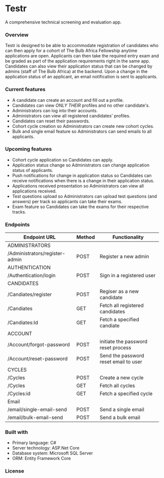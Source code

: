 # Testr
A comprehensive technical screening and evaluation app.


### Overview
Testr is designed to be able to accommodate registration of candidates who can then apply for a cohort of The Bulb Africa Fellowship anytime applications are open. Applicants can then take the required entry exam and be graded as part of the application requirements right in the same app. Candidates can also view their application status that can be changed by admins (staff of The Bulb Africa) at the backend. Upon a change in the application status of an applicant, an email notification is sent to applicants. 


### Current features
- A candidate can create an account and fill out a profile.
- Candidates can view *ONLY* *THEIR* profiles and no other candidate's.
- Administrators can log into their accounts.
- Administrators can view all registered candidates' profiles.
- Candidates can reset their passwords.
- Cohort cycle creation so Administrators can create new cohort cycles.
- Bulk and single email feature so Administrators can send emails to all applicants.


### Upcoming features

- Cohort cycle application so Candidates can apply.
- Application status change so Administrators can change application status of applicants.
- Push notifications for change in application status so Candidates can receive notifications when there is a change in their application status.
- Applications received presentation so Administrators can view all applications received.
- Test questions upload so Administrators can upload test questions (and answers) per track so applicants can take their exams.
- Exam feature so Candidates can take the exams for their respective tracks.



### Endpoints

| Endpoint URL  | Method        | Functionality|
| ------------- | ------------- |------------- |
| ADMINISTRATORS|               |              |
| /Administrators/register-admin  | POST  | Register a new admin |
| AUTHENTICATION|              |               |
| /Authentication/login  | POST  | Sign in a registered user |
| CANDIDATES|
| /Candiates/register  | POST  | Regiser as a new candidate |
| /Candiates  | GET  | Fetch all registered candidates |
| /Candiates:Id  | GET  | Fetch a specified candiate |
| ACCOUNT|
| /Account/forgot-password | POST  | initiate the password reset process |
| /Account/reset-password | POST  | Send the password reset email to user |
| CYCLES|
| /Cycles | POST  | Create a new cycle |
| /Cycles | GET  | Fetch all cycles |
| /Cycles:id | GET  | Fetch a specified cycle |
| Email|
| /email/single-email-send | POST  | Send a single email |
| /email/bulk-email-send | POST  | Send a bulk email |





### Built with

* Primary language: C#
* Server technology: ASP.Net Core
* Database system: Microsoft SQL Server
* ORM: Entity Framework Core

### License


